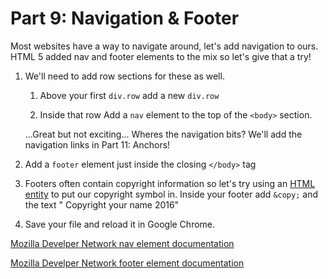 # Part 9: Navigation & Footer

Most websites have a way to navigate around, let's add navigation to ours.  HTML 5 added nav and footer elements to the mix so let's give that a try!

1. We'll need to add row sections for these as well.  
    
    1. Above your first `div.row` add a new `div.row`
    
    2. Inside that row
Add a `nav` element to the top of the `<body>` section.
    
    ...Great but not exciting... Wheres the navigation bits? We'll add the navigation links in Part 11: Anchors!
    
2. Add a `footer` element just inside the closing `</body>` tag

3. Footers often contain copyright information so let's try using an [HTML entity](http://www.w3schools.com/html/html_entities.asp) to put our copyright symbol in. Inside your footer add `&copy;` and the text " Copyright your name 2016"

4. Save your file and reload it in Google Chrome.

[Mozilla Develper Network nav element documentation](https://developer.mozilla.org/en-US/docs/Web/HTML/Element/nav)

[Mozilla Develper Network footer element documentation](https://developer.mozilla.org/en-US/docs/Web/HTML/Element/footer)



